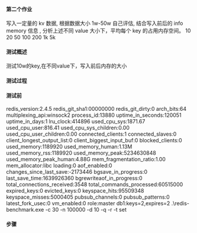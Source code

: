 #### 第二个作业
写入一定量的 kv 数据, 根据数据大小 1w-50w 自己评估, 结合写入前后的 info memory 信息 , 分析上述不同 value 大小下，平均每个 key 的占用内存空间。
10 20 50 100 200 1k 5k 
#### 测试概述
测试10w的key,在不同value下，写入前后内存的大小
#### 测试过程
#### 测试前
redis_version:2.4.5
redis_git_sha1:00000000
redis_git_dirty:0
arch_bits:64
multiplexing_api:winsock2
process_id:13880
uptime_in_seconds:120051
uptime_in_days:1
lru_clock:414896
used_cpu_sys:1871.67
used_cpu_user:816.41
used_cpu_sys_children:0.00
used_cpu_user_children:0.00
connected_clients:1
connected_slaves:0
client_longest_output_list:0
client_biggest_input_buf:0
blocked_clients:0
used_memory:1189920
used_memory_human:1.13M
used_memory_rss:1189920
used_memory_peak:5234630848
used_memory_peak_human:4.88G
mem_fragmentation_ratio:1.00
mem_allocator:libc
loading:0
aof_enabled:0
changes_since_last_save:-2173446
bgsave_in_progress:0
last_save_time:1639926360
bgrewriteaof_in_progress:0
total_connections_received:3548
total_commands_processed:60515000
expired_keys:0
evicted_keys:0
keyspace_hits:95509348
keyspace_misses:5000405
pubsub_channels:0
pubsub_patterns:0
latest_fork_usec:0
vm_enabled:0
role:master
db1:keys=2,expires=2
.\redis-benchmark.exe -c 30 -n 100000 -d 10 -q -r -t set

#### 步骤
